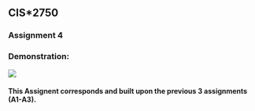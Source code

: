 ## CIS*2750
### Assignment 4

### Demonstration:
![](Assignment4Demo.gif)

#### This Assignent corresponds and built upon the previous 3 assignments (A1-A3). 

